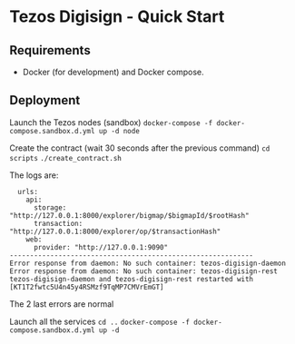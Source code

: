 # Tezos Digisign - Quick Start

## Requirements

* Docker (for development) and Docker compose.

## Deployment

Launch the Tezos nodes (sandbox)
`docker-compose -f docker-compose.sandbox.d.yml up -d node`

Create the contract (wait 30 seconds after the previous command)
`cd scripts`
`./create_contract.sh`

The logs are:
```
  urls:
    api:
      storage: "http://127.0.0.1:8000/explorer/bigmap/$bigmapId/$rootHash"
      transaction: "http://127.0.0.1:8000/explorer/op/$transactionHash"
    web:
      provider: "http://127.0.0.1:9090"
------------------------------------------------------------
Error response from daemon: No such container: tezos-digisign-daemon
Error response from daemon: No such container: tezos-digisign-rest
tezos-digisign-daemon and tezos-digisign-rest restarted with [KT1T2fwtc5U4n45y4RSMzf9TqMP7CMVrEmGT]
```
The 2 last errors are normal

Launch all the services
`cd ..`
`docker-compose -f docker-compose.sandbox.d.yml up -d`
